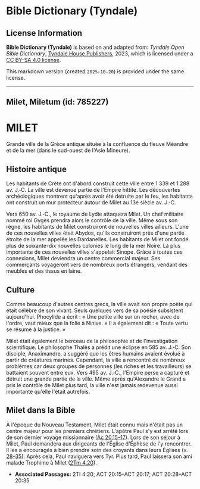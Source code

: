 # Bible Dictionary (Tyndale)

## License Information

**Bible Dictionary (Tyndale)** is based on and adapted from: _Tyndale Open Bible Dictionary_, [Tyndale House Publishers](https://tyndaleopenresources.com/), 2023, which is licensed under a [CC BY-SA 4.0 license](https://creativecommons.org/licenses/by-sa/4.0/legalcode.en).

This markdown version (created `2025-10-20`) is provided under the same license.



--------------------------------

## Milet, Miletum (id: 785227)

MILET
=====

Grande ville de la Grèce antique située à la confluence du fleuve Méandre et de la mer (dans le sud\-ouest de l'Asie Mineure).

Histoire antique
----------------

Les habitants de Crète ont d'abord construit cette ville entre 1 339 et 1 288 av. J.‑C. La ville est devenue partie de l'Empire hittite. Les découvertes archéologiques montrent qu'après avoir été détruite par le feu, les habitants ont construit un mur protecteur autour de Milet au 13e siècle av. J.‑C.

Vers 650 av. J.‑C., le royaume de Lydie attaquera Milet. Un chef militaire nommé roi Gygès prendra alors le contrôle de la ville. Même sous son règne, les habitants de Milet construiront de nouvelles villes ailleurs. L'une de ces nouvelles villes était Abydos, qu'ils construiront près d'une partie étroite de la mer appelée les Dardanelles. Les habitants de Milet ont fondé plus de soixante\-dix nouvelles colonies le long de la mer Noire. La plus importante de ces nouvelles villes s'appelait Sinope. Grâce à toutes ces connexions, Milet deviendra un centre commercial majeur. Ses commerçants voyageront vers de nombreux ports étrangers, vendant des meubles et des tissus en laine.

Culture
-------

Comme beaucoup d'autres centres grecs, la ville avait son propre poète qui était célèbre de son vivant. Seuls quelques vers de sa poésie subsistent aujourd'hui. Phocylide a écrit : « Une petite ville sur un rocher, avec de l'ordre, vaut mieux que la folie à Ninive. » Il a également dit : « Toute vertu se résume à la justice. »

Milet était également le berceau de la philosophie et de l'investigation scientifique. Le philosophe Thalès a prédit une éclipse en 585 av. J.‑C. Son disciple, Anaximandre, a suggéré que les êtres humains avaient évolué à partir de créatures marines. Cependant, la ville a rencontré de nombreux problèmes car deux groupes de personnes (les riches et les travailleurs) se battaient souvent entre eux. Vers 495 av. J.‑C., l'Empire perse a capturé et détruit une grande partie de la ville. Même après qu'Alexandre le Grand a pris le contrôle de Milet plus tard, la ville n'est jamais redevenue aussi importante qu'elle l'était autrefois.

Milet dans la Bible
-------------------

À l'époque du Nouveau Testament, Milet était connu mais n'était pas un centre majeur pour les premiers chrétiens. L'apôtre Paul s'y est arrêté lors de son dernier voyage missionnaire ([Ac 20\.15–17](https://ref.ly/Acts20:15-Acts20:17)). Lors de son séjour à Milet, Paul demandera aux dirigeants de l'Église d'Éphèse de l'y rencontrer. Il les a encouragés à bien prendre soin des croyants dans leurs Églises (v. [28–35](https://ref.ly/Acts20:28-Acts20:35)). Après cela, Paul naviguera vers Tyr. Plus tard, Paul laissera son ami malade Trophime à Milet ([2Tm 4\.20](https://ref.ly/2Tim4:20)).

* **Associated Passages:** 2TI 4:20; ACT 20:15–ACT 20:17; ACT 20:28–ACT 20:35


